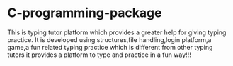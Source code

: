 # C-programming-package
This is typing tutor platform which provides a greater help for giving typing practice.
It is developed using structures,file handling,login platform,a game,a fun related typing practice
which is different from other typing tutors it provides a platform to type and practice in a fun way!!!
